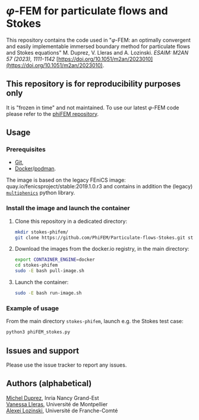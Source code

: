 # $\varphi$-FEM for particulate flows and Stokes

This repository contains the code used in "$\varphi$-FEM: an optimally convergent and easily implementable immersed boundary method for particulate flows and Stokes equations" M. Duprez, V. Lleras and A. Lozinski. *ESAIM: M2AN 57 (2023), 1111-1142* [https://doi.org/10.1051/m2an/2023010](https://doi.org/10.1051/m2an/2023010).

## This repository is for reproducibility purposes only

It is "frozen in time" and not maintained.
To use our latest $\varphi$-FEM code please refer to the [phiFEM repository](https://github.com/PhiFEM/Poisson-Dirichlet-fenicsx).

## Usage

### Prerequisites

- [Git](https://git-scm.com/),
- [Docker](https://www.docker.com/)/[podman](https://podman.io/).

The image is based on the legacy FEniCS image: quay.io/fenicsproject/stable:2019.1.0.r3 and contains in addition the (legacy) [`multiphenics`](https://github.com/multiphenics/multiphenics/tree/7b23c85c070a092775666c7dad84c8d6471c0b0c) python library.

### Install the image and launch the container

1) Clone this repository in a dedicated directory:
   
   ```bash
   mkdir stokes-phifem/
   git clone https://github.com/PhiFEM/Particulate-flows-Stokes.git stokes-phifem
   ```

2) Download the images from the docker.io registry, in the main directory:
   
   ```bash
   export CONTAINER_ENGINE=docker
   cd stokes-phifem
   sudo -E bash pull-image.sh
   ```

3) Launch the container:

   ```bash
   sudo -E bash run-image.sh
   ```

### Example of usage

From the main directory `stokes-phifem`, launch e.g. the Stokes test case:

```bash
python3 phiFEM_stokes.py
```

## Issues and support

Please use the issue tracker to report any issues.

## Authors (alphabetical)

[Michel Duprez](https://michelduprez.fr/), Inria Nancy Grand-Est  
[Vanessa Lleras](https://vanessalleras.wixsite.com/lleras), Université de Montpellier  
[Alexei Lozinski](https://orcid.org/0000-0003-0745-0365), Université de Franche-Comté  
